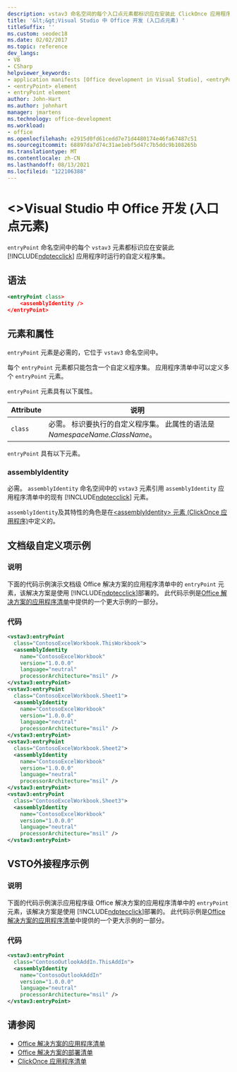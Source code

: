 ```yaml
---
description: vstav3 命名空间的每个入口点元素都标识应在安装此 ClickOnce 应用程序时运行的自定义程序集。
title: '&lt;&gt;Visual Studio 中 Office 开发 (入口点元素) '
titleSuffix: ''
ms.custom: seodec18
ms.date: 02/02/2017
ms.topic: reference
dev_langs:
- VB
- CSharp
helpviewer_keywords:
- application manifests [Office development in Visual Studio], <entryPoint> element
- <entryPoint> element
- entryPoint element
author: John-Hart
ms.author: johnhart
manager: jmartens
ms.technology: office-development
ms.workload:
- office
ms.openlocfilehash: e2915d0fd61cedd7e71d4480174e46fa67487c51
ms.sourcegitcommit: 68897da7d74c31ae1ebf5d47c7b5ddc9b108265b
ms.translationtype: MT
ms.contentlocale: zh-CN
ms.lasthandoff: 08/13/2021
ms.locfileid: "122106388"
---
```

# <a name="ltentrypointgt-element-office-development-in-visual-studio"></a>&lt;&gt;Visual Studio 中 Office 开发 (入口点元素) 
  `entryPoint` 命名空间中的每个 `vstav3` 元素都标识应在安装此 [!INCLUDE[ndptecclick](../vsto/includes/ndptecclick-md.md)] 应用程序时运行的自定义程序集。

## <a name="syntax"></a>语法

```xml
<entryPoint class>
    <assemblyIdentity />
</entryPoint>
```

## <a name="elements-and-attributes"></a>元素和属性
 `entryPoint` 元素是必需的，它位于 `vstav3` 命名空间中。

 每个 `entryPoint` 元素都只能包含一个自定义程序集。 应用程序清单中可以定义多个 `entryPoint` 元素。

 `entryPoint` 元素具有以下属性。

|Attribute|说明|
|---------------|-----------------|
|`class`|必需。 标识要执行的自定义程序集。 此属性的语法是 *NamespaceName.ClassName*。|

 `entryPoint` 具有以下元素。

### <a name="assemblyidentity"></a>assemblyIdentity
 必需。 `assemblyIdentity` 命名空间中的 `vstav3` 元素引用 `assemblyIdentity` 应用程序清单中的现有 [!INCLUDE[ndptecclick](../vsto/includes/ndptecclick-md.md)] 元素。

 `assemblyIdentity`及其特性的角色是在[&#60;assemblyIdentity&#62; 元素 &#40;ClickOnce 应用程序&#41;](../deployment/assemblyidentity-element-clickonce-application.md)中定义的。

## <a name="document-level-customization-example"></a>文档级自定义项示例

### <a name="description"></a>说明
 下面的代码示例演示文档级 Office 解决方案的应用程序清单中的 `entryPoint` 元素，该解决方案是使用 [!INCLUDE[ndptecclick](../vsto/includes/ndptecclick-md.md)]部署的。 此代码示例是[Office 解决方案的应用程序清单](../vsto/application-manifests-for-office-solutions.md)中提供的一个更大示例的一部分。

### <a name="code"></a>代码

```xml
<vstav3:entryPoint
  class="ContosoExcelWorkbook.ThisWorkbook">
  <assemblyIdentity
    name="ContosoExcelWorkbook"
    version="1.0.0.0"
    language="neutral"
    processorArchitecture="msil" />
</vstav3:entryPoint>
<vstav3:entryPoint
  class="ContosoExcelWorkbook.Sheet1">
  <assemblyIdentity
    name="ContosoExcelWorkbook"
    version="1.0.0.0"
    language="neutral"
    processorArchitecture="msil" />
</vstav3:entryPoint>
<vstav3:entryPoint
  class="ContosoExcelWorkbook.Sheet2">
  <assemblyIdentity
    name="ContosoExcelWorkbook"
    version="1.0.0.0"
    language="neutral"
    processorArchitecture="msil" />
</vstav3:entryPoint>
<vstav3:entryPoint
  class="ContosoExcelWorkbook.Sheet3">
  <assemblyIdentity
    name="ContosoExcelWorkbook"
    version="1.0.0.0"
    language="neutral"
    processorArchitecture="msil" />
</vstav3:entryPoint>
```

## <a name="vsto-add-in-example"></a>VSTO外接程序示例

### <a name="description"></a>说明
 下面的代码示例演示应用程序级 Office 解决方案的应用程序清单中的 `entryPoint` 元素，该解决方案是使用 [!INCLUDE[ndptecclick](../vsto/includes/ndptecclick-md.md)]部署的。 此代码示例是[Office 解决方案的应用程序清单](../vsto/application-manifests-for-office-solutions.md)中提供的一个更大示例的一部分。

### <a name="code"></a>代码

```xml
<vstav3:entryPoint
  class="ContosoOutlookAddIn.ThisAddIn">
  <assemblyIdentity
    name="ContosoOutlookAddIn"
    version="1.0.0.0"
    language="neutral"
    processorArchitecture="msil" />
</vstav3:entryPoint>
```

## <a name="see-also"></a>请参阅

- [Office 解决方案的应用程序清单](../vsto/application-manifests-for-office-solutions.md)
- [Office 解决方案的部署清单](../vsto/deployment-manifests-for-office-solutions.md)
- [ClickOnce 应用程序清单](../deployment/clickonce-application-manifest.md)

